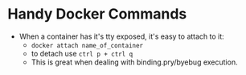 # Handy Docker Commands

* When a container has it's tty exposed, it's easy to attach to it:
  * `docker attach name_of_container`
  * to detach use `ctrl p + ctrl q`
  * This is great when dealing with binding.pry/byebug execution.